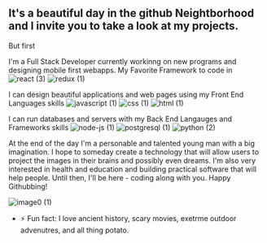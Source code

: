 

## It's a beautiful day in the github Neightborhood and I invite you to take a look at my projects.


But first


  I'm a Full Stack Developer currently workinng on new programs and designing mobile first webapps. My Favorite Framework to code in 
 ![react (3)](https://user-images.githubusercontent.com/72748788/115798786-0f815e80-a3a5-11eb-90fb-7ccf6c8ce535.png)
![redux (1)](https://user-images.githubusercontent.com/72748788/115798669-ca5d2c80-a3a4-11eb-9346-954ce623fe7e.png)



 I can design beautiful applications and web pages using my Front End Languages skills 
![javascript (1)](https://user-images.githubusercontent.com/72748788/115798700-d8ab4880-a3a4-11eb-8938-3c69c3424896.png)
![css (1)](https://user-images.githubusercontent.com/72748788/115798680-cfba7700-a3a4-11eb-8049-4d5045003be3.png)
![html (1)](https://user-images.githubusercontent.com/72748788/115798695-d5b05800-a3a4-11eb-948d-7f58f475be62.png)



 I can run databases and servers with my Back End Langauges and Frameworks skills 
![node-js (1)](https://user-images.githubusercontent.com/72748788/115798703-db0da280-a3a4-11eb-95f2-f19fd5ce53db.png)
![postgresql (1)](https://user-images.githubusercontent.com/72748788/115798673-ccbf8680-a3a4-11eb-841e-65d622c1aa13.png)
![python (2)](https://user-images.githubusercontent.com/72748788/115798665-c7fad280-a3a4-11eb-862a-9ce9f704b53d.png)

 At the end of the day I'm a personable and talented young man with a big imagination. I hope to someday create a technology that will allow users to project the images in their brains and possibly even dreams. I'm also very interested in health and education and building practical software that will help people. Until then, I'll be here - coding along with you. Happy Githubbing!

![image0 (1)](https://user-images.githubusercontent.com/72748788/115801388-9dac1380-a3aa-11eb-803a-e7e03f146bd4.jpeg)







 - ⚡ Fun fact: I love ancient history, scary movies, exetrme outdoor advenutres, and all thing potato.

